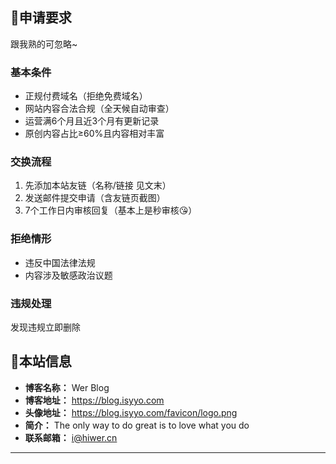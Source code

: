 ## 📌申请要求

跟我熟的可忽略~

### 基本条件

- 正规付费域名（拒绝免费域名）
- 网站内容合法合规（全天候自动审查）
- 运营满6个月且近3个月有更新记录
- 原创内容占比≥60%且内容相对丰富

### 交换流程

1. 先添加本站友链（名称/链接 见文末）
2. 发送邮件提交申请（含友链页截图）
3. 7个工作日内审核回复（基本上是秒审核😘）

### 拒绝情形

- 违反中国法律法规
- 内容涉及敏感政治议题

### 违规处理

发现违规立即删除

## 💌本站信息

- **博客名称：** Wer Blog
- **博客地址：** https://blog.isyyo.com
- **头像地址：** https://blog.isyyo.com/favicon/logo.png
- **简介：** The only way to do great is to love what you do
- **联系邮箱：** i@hiwer.cn

---
